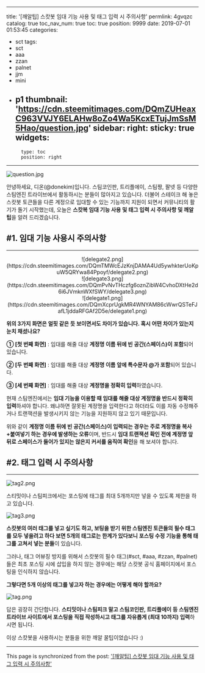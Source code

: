 
---
title: '[깨알팁] 스캇봇 임대 기능 사용 및 태그 입력 시 주의사항'
permlink: 4gvqzc
catalog: true
toc_nav_num: true
toc: true
position: 9999
date: 2019-07-01 01:53:45
categories:
- sct
tags:
- sct
- aaa
- zzan
- palnet
- jjm
- mini
- p1
thumbnail: 'https://cdn.steemitimages.com/DQmZUHeaxC963VVJY6ELAHw8oZo4Wa5KcxETujJmSsM5Hao/question.jpg'
sidebar:
    right:
        sticky: true
widgets:
    -
        type: toc
        position: right
---


![question.jpg](https://cdn.steemitimages.com/DQmZUHeaxC963VVJY6ELAHw8oZo4Wa5KcxETujJmSsM5Hao/question.jpg)

안녕하세요, 디온(@donekim)입니다. 스팀코인판, 트리플에이, 스팀짱, 팔넷 등 다양한 스팀엔진 트라이브에서 활동하시는 분들이 많아지고 있습니다. 더불어 스테이크 해 놓은 스캇봇 토큰들을 다른 계정으로 임대할 수 있는 기능까지 지원이 되면서 커뮤니티의 활기가 돌기 시작했는데, 오늘은 **스캇복 임대 기능 사용 및 태그 입력 시 주의사항 및  깨알 팁**을 알려 드리겠습니다.

## #1. 임대 기능 사용시 주의사항
---

<center>![delegate2.png](https://cdn.steemitimages.com/DQmTMWcEJzKnjDAMA4Ud5ywhkterUoKpuW5QRYwa84Ppoyf/delegate2.png)</center>

<center>![delegate3.png](https://cdn.steemitimages.com/DQmPvNvTHczfg6oznZibW4CvhoDXtHe2d6i6JVmknWXfSWY/delegate3.png)</center>

<center>![delegate1.png](https://cdn.steemitimages.com/DQmXcprUgkMR4WNYAM86cWwrQSTeFJafL1jddaRFGAf2D5e/delegate1.png)</center>

**위의 3가지 화면은 얼핏 같은 듯 보이면서도 차이가 있습니다. 혹시 어떤 차이가 있는지 눈치 채셨나요?**

**① [첫 번째 화면]** : 임대를 해줄 대상 **계정명 이름 뒤에 빈 공간(스페이스)이 포함**되어 있습니다.

**② [두 번째 화면]** : 임대를 해줄 대상 **계정명 이름 앞에 특수문자 @가 포함**되어 있습니다.

**③ [세 번째 화면]** : 임대를 해줄 대상 **계정명을 정확히 입력**하였습니다. 


현재 스팀엔진에서는 **임대 기능을 이용할 때 임대를 해줄 대상 계정명을 반드시 정확히 입력**하셔야 합니다. 왜냐하면 잘못된 계정명을 입력한다고 하더라도 이를 자동 수정해주거나 트랜잭션을 발생시키지 않는 기능을 지원하지 않고 있기 때문입니다. 

위와 같이 **계정명 이름 뒤에 빈 공간(스페이스)이 입력되는 경우는 주로 계정명을 복사+붙여넣기 하는 경우에 발생하는 오류**이며, 반드시 **임대 트랜잭션 확인 전에 계정명 앞 뒤로 스페이스가 들어가 있지는 않은지 커서를 움직여 확인**을 해 보셔야 합니다. 


## #2. 태그 입력 시 주의사항
---

![tag2.png](https://cdn.steemitimages.com/DQmYc5geN5xbnhK3q88Gw6cx4gyNAuzu7bCsmUcmVEX5H9y/tag2.png)

스티밋이나 스팀피크에서는 포스팅에 태그를 최대 5개까지만 넣을 수 있도록 제한을 하고 있습니다.

![tag3.png](https://cdn.steemitimages.com/DQmTP7HSCcorf5SQijEjrVfLqHK3f8enWRHEVfuSbuQkH1W/tag3.png)

**스캇봇의 여러 태그를 넣고 싶기도 하고, 보팅을 받기 위한 스팀엔진 토큰들의 필수 태그를 모두 넣을려고 하다 보면 5개의 태그로는 한계가 있다보니 포스팅 수정 기능을 통해 태그를 고쳐서 넣는 분들**이 있습니다.

그러나, 태그 어뷰징 방지를 위해서 스캇봇의 필수 태그(#sct, #aaa, #zzan, #palnet)들은 최초 포스팅 시에 삽입을 하지 않는 경우에는 해당 스캇봇 공식 홈페이지에서 포스팅을 인식하지 않습니다. 

**그렇다면 5개 이상의 태그를 넣고자 하는 경우에는 어떻게 해야 할까요?**

![tag.png](https://cdn.steemitimages.com/DQmTvxifU512jB7uV4e8Vn8My9Fin4F58Wmanx7wLb8ezD2/tag.png)

답은 굉장히 간단합니다. **스티밋이나 스팀피크 말고 스팀코인판, 트리플에이 등 스팀엔진 트라이브 사이트에서 포스팅을 직접 작성하시고 태그를 자유롭게 (최대 10까지) 입력**하시면 됩니다. 


이상 스캇봇을 사용하시는 분들을 위한 깨알 꿀팁이었습니다 :)

- - -

This page is synchronized from the post: ['[깨알팁] 스캇봇 임대 기능 사용 및 태그 입력 시 주의사항'](https://steemit.com/@donekim/4gvqzc)

